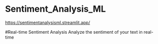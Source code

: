 # Sentiment_Analysis_ML

https://sentimentanalysisml.streamlit.app/

#Real-time Sentiment Analysis
Analyze the sentiment of your text in real-time
